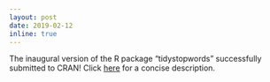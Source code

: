 ```yaml
---
layout: post
date: 2019-02-12
inline: true
---
```


The inaugural version of the R package “tidystopwords” successfully submitted to CRAN! Click [here](https://github.com/computationalstylistics/tidystopwords) for a concise description.
